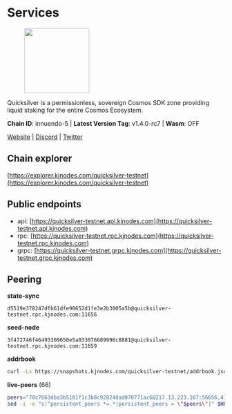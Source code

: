 # Services

<figure><img src="https://raw.githubusercontent.com/kj89/testnet_manuals/main/pingpub/logos/quicksilver.png" width="150" alt=""><figcaption></figcaption></figure>

Quicksilver is a permissionless, sovereign Cosmos SDK zone providing liquid staking for the entire Cosmos Ecosystem.

**Chain ID**: innuendo-5 | **Latest Version Tag**: v1.4.0-rc7 | **Wasm**: OFF

[Website](https://quicksilver.zone) | [Discord](https://discord.gg/quicksilverprotocol) | [Twitter](https://twitter.com/quicksilverzone)




## Chain explorer
[https://explorer.kjnodes.com/quicksilver-testnet](https://explorer.kjnodes.com/quicksilver-testnet)

## Public endpoints

* api: [https://quicksilver-testnet.api.kjnodes.com](https://quicksilver-testnet.api.kjnodes.com)
* rpc: [https://quicksilver-testnet.rpc.kjnodes.com](https://quicksilver-testnet.rpc.kjnodes.com)
* grpc: [https://quicksilver-testnet.grpc.kjnodes.com](https://quicksilver-testnet.grpc.kjnodes.com)

## Peering

**state-sync**

```text
d5519e378247dfb61dfe90652d1fe3e2b3005a5b@quicksilver-testnet.rpc.kjnodes.com:11656
```

**seed-node**

```text
3f472746f46493309650e5a033076689996c8881@quicksilver-testnet.rpc.kjnodes.com:11659
```

**addrbook**
```bash
curl -Ls https://snapshots.kjnodes.com/quicksilver-testnet/addrbook.json > $HOME/.quicksilverd/config/addrbook.json
```

**live-peers** (66)
```bash
peers="70c7663dba3b5181f1c3b8c92824dad070771ac6@217.13.223.167:56656,41f7d7004cace7bd1760a5f980a86123700c8f1d@185.146.148.116:26656,2096650d8586b858d3369205f3b46ac4c765bc8e@65.109.53.155:26656,74abcb5243d4ffc43de6ad1a288d8e50adcd467e@65.109.80.176:20656,78d271e4b4692ff1ee8490f3825a541558b31870@65.21.95.46:28656,03332cdbc3d354846a18992effbb8c20aa28f52a@65.21.133.125:28656,bdb93c655989b2c1882339fabb013317066dda56@95.214.52.138:26676,a37474c1f254cd4b16d924327a755c914e8e7d86@65.109.30.53:26656,a637b94cb989909cc182623748ef179b0659f148@65.109.23.114:11156,d160a8908b44f2a44ce17e0be1f9056b58993b9c@65.21.139.170:21026,5c2a752c9b1952dbed075c56c600c3a79b58c395@95.214.55.232:27026,c9a74cdd754a8ccc9243ac2b245e4caaa78695aa@45.85.147.96:26656,521eabb3f5a0698476baf22c45aaef396399da10@135.181.183.93:24656,8099f8a7c95c1676982e1a23e8452f2b10b07415@65.108.78.107:22656,d5519e378247dfb61dfe90652d1fe3e2b3005a5b@65.109.68.190:11656,dc88be3a0075ce429a423237abe223a9528ce0df@65.108.204.119:31656,f7edad3ff5a85d039e7de12067c63064c5b42d63@46.4.121.72:11656,42f87cb55d5fdd222da28023613c66857398c4b8@5.22.223.252:26656,25b8b792bb14e8bfdcdfa163a14710d5645a4eba@148.251.91.77:20656,3519e61e653db97f5d1c7f1bec9b0072bca4d5fe@144.76.45.59:16656,0551eaa0db7097274410ee27a71672817e314b83@167.235.245.191:26656,be637bd74973424c825c14c99b71f652fbabb48e@65.21.123.172:22656,af8cfa944802a9bd510fc3407950a15e8be86c31@213.239.217.52:30656,0a3ac40a7a4ce35978c4da97be2eb6974bc3c58b@185.252.233.217:46656,8ff8a186fe9cbc70d0f34891fa051f87e561a48b@158.160.0.93:26656,ee6bae1a6d4a1e07f1e4bc7963cabedc6b73426e@94.130.137.119:26656,0d8f343da996d96575163fb994aa15c57e5ed203@213.239.215.165:11656,97377c16946f8e1fa69e7c2c6b7feb32c2090f09@116.202.227.117:11656,1452d484454c0f93ddf3cbf987ce1b9cadd8f23f@65.21.95.180:37656,20f350b7d1aa89f94787233c6543089f467cb677@65.109.104.171:26656,301c795b14f8988d33ec4e602b575a16a0585212@195.14.6.141:26656,cfbf02b41e7fe78d51abfa93f342afd0687203c0@212.227.151.143:36656,796e72ffc343c187cd5e8397c0c09c0671d228e0@185.16.39.51:26656,87d4e2b90141d5d52ed04387db4a46408c3fd66c@35.228.160.230:26656,532625a997a6f891405202968607f72afe004f15@202.61.225.157:26666,f6f1e4a0baf856ff7d7f6d12868a201282914314@65.109.89.5:26656,025e1a9ba7e536e1db47569b55081f7adf6d2f9e@95.217.83.28:26636,b06ee574cf0b8641611c709a36b21c103d968c18@162.55.245.219:11656,858ba6bc33a6d13fdd9ddad344d788dcf91cf565@142.132.151.99:15651,78acdbabc08231765444b3143a222d433a5157e1@142.132.205.94:15651,d4d83e209a2b096859821228ea17475f9a487a48@23.88.0.170:15651,e9b75422d381ffdca96be02fda0de4cc8a4eb3bf@51.195.234.240:26656,3c48a780b85d248e34e63eca5d44c624f93d09d5@135.181.59.162:11156,25410bff2fb7312d24c11b1e990507e5e3aa40b7@135.125.5.31:48656,7fe3007cba4de49584cbdad9489ffecfc9651c57@65.108.79.246:26673,926ce3f8ce4cda6f1a5ee97a937a44f59ff28fbf@65.108.13.176:26656,ce77abd6c6dcfbc02b97ad666b2317900ad2581b@198.244.203.194:26656,6c31ea769b18d7b20b2d738df7778fb9fc3fc380@18.236.225.32:26656,e0f0703e9ce343c46e0ec01b19216715e817b358@65.109.85.170:28656,c896ef12812a82eea865111c49f226849ad077db@144.76.236.90:26656,e17be5f37fa2ddabdc17bb0bf893108f4854c65e@38.242.244.22:26656,66f9d8f52a4637dc9215cdaa8dc2977633e52bbf@157.90.176.184:16656,4ccdccd18a480f13af85aa798356c1bf856f5c20@88.208.57.200:11656,b00750c6eb8c3b832955176305b6fe430bb47773@51.195.234.250:26656,1bb8de1360e51ed35f7c9a39d4039bfc51900730@5.9.61.120:11656,ac0c6a8e9e700044226e9ff16b68ab4cbae6fb06@84.46.246.109:2366,e6bf4eca6a11035c06be529cb8c3758c2c00908f@213.170.135.20:26656,9e0604571aa20314c2261d70b7d8823414702715@51.159.141.209:26656,46f97e49a49694aead28c27be2c19300f509e273@65.108.129.94:26656,cc745e98b4dc9b83c5a74d41f576feda73902dfd@65.109.38.54:20026,13564ca7ffcc8fa6bcc6d405c96fe8c724ec17da@88.99.213.25:11656,e25a748120c9608c1d2a70fafa75178d862b3463@178.18.254.211:10656,2be586e675b0f55c96905cc83496861c64112f44@65.108.99.224:56656,a288baa951cbe92b253c01c3936d930af1d56424@5.161.142.236:26656,a49d8d304e96350272dca24934b8295bc81d75d2@23.227.200.10:26656,f0621c59ca7cfba98015ae2a47886fc3d9c0020c@94.130.132.227:2060"
sed -i -e "s|^persistent_peers *=.*|persistent_peers = \"$peers\"|" $HOME/.quicksilverd/config/config.toml
```
